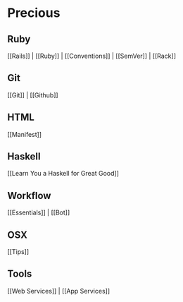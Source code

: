 # Precious

## Ruby

[[Rails]] |
[[Ruby]] |
[[Conventions]] |
[[SemVer]] |
[[Rack]]

## Git

[[Git]] |
[[Github]]

## HTML

[[Manifest]]

## Haskell

[[Learn You a Haskell for Great Good]]

## Workflow

[[Essentials]] |
[[Bot]]

## OSX

[[Tips]]

## Tools

[[Web Services]] |
[[App Services]]
